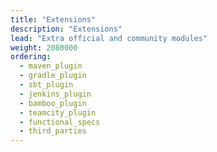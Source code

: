 ```yaml
---
title: "Extensions"
description: "Extensions"
lead: "Extra official and community modules"
weight: 2080000
ordering:
  - maven_plugin
  - gradle_plugin
  - sbt_plugin
  - jenkins_plugin
  - bamboo_plugin
  - teamcity_plugin
  - functional_specs
  - third_parties
---
```

